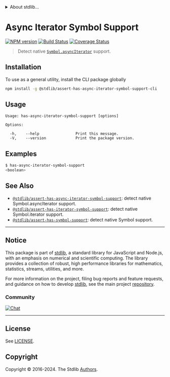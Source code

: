 <!--

@license Apache-2.0

Copyright (c) 2018 The Stdlib Authors.

Licensed under the Apache License, Version 2.0 (the "License");
you may not use this file except in compliance with the License.
You may obtain a copy of the License at

   http://www.apache.org/licenses/LICENSE-2.0

Unless required by applicable law or agreed to in writing, software
distributed under the License is distributed on an "AS IS" BASIS,
WITHOUT WARRANTIES OR CONDITIONS OF ANY KIND, either express or implied.
See the License for the specific language governing permissions and
limitations under the License.

-->


<details>
  <summary>
    About stdlib...
  </summary>
  <p>We believe in a future in which the web is a preferred environment for numerical computation. To help realize this future, we've built stdlib. stdlib is a standard library, with an emphasis on numerical and scientific computation, written in JavaScript (and C) for execution in browsers and in Node.js.</p>
  <p>The library is fully decomposable, being architected in such a way that you can swap out and mix and match APIs and functionality to cater to your exact preferences and use cases.</p>
  <p>When you use stdlib, you can be absolutely certain that you are using the most thorough, rigorous, well-written, studied, documented, tested, measured, and high-quality code out there.</p>
  <p>To join us in bringing numerical computing to the web, get started by checking us out on <a href="https://github.com/stdlib-js/stdlib">GitHub</a>, and please consider <a href="https://opencollective.com/stdlib">financially supporting stdlib</a>. We greatly appreciate your continued support!</p>
</details>

# Async Iterator Symbol Support

[![NPM version][npm-image]][npm-url] [![Build Status][test-image]][test-url] [![Coverage Status][coverage-image]][coverage-url] <!-- [![dependencies][dependencies-image]][dependencies-url] -->

> Detect native [`Symbol.asyncIterator`][mdn-symbol] support.









<section class="cli">



<section class="installation">

## Installation

To use as a general utility, install the CLI package globally

```bash
npm install -g @stdlib/assert-has-async-iterator-symbol-support-cli
```

</section>

<!-- CLI usage documentation. -->

<section class="usage">

## Usage

```text
Usage: has-async-iterator-symbol-support [options]

Options:

  -h,    --help                Print this message.
  -V,    --version             Print the package version.
```

</section>

<!-- /.usage -->

<section class="examples">

## Examples

```bash
$ has-async-iterator-symbol-support
<boolean>
```

</section>

<!-- /.examples -->

</section>

<!-- /.cli -->

<!-- Section for related `stdlib` packages. Do not manually edit this section, as it is automatically populated. -->

<section class="related">

## See Also

-   <span class="package-name">[`@stdlib/assert-has-async-iterator-symbol-support`][@stdlib/assert-has-async-iterator-symbol-support]</span><span class="delimiter">: </span><span class="description">detect native Symbol.asyncIterator support.</span>
-   <span class="package-name">[`@stdlib/assert-has-iterator-symbol-support`][@stdlib/assert/has-iterator-symbol-support]</span><span class="delimiter">: </span><span class="description">detect native Symbol.iterator support.</span>
-   <span class="package-name">[`@stdlib/assert-has-symbol-support`][@stdlib/assert/has-symbol-support]</span><span class="delimiter">: </span><span class="description">detect native Symbol support.</span>

</section>

<!-- /.related -->

<!-- Section for all links. Make sure to keep an empty line after the `section` element and another before the `/section` close. -->


<section class="main-repo" >

* * *

## Notice

This package is part of [stdlib][stdlib], a standard library for JavaScript and Node.js, with an emphasis on numerical and scientific computing. The library provides a collection of robust, high performance libraries for mathematics, statistics, streams, utilities, and more.

For more information on the project, filing bug reports and feature requests, and guidance on how to develop [stdlib][stdlib], see the main project [repository][stdlib].

### Community

[![Chat][chat-image]][chat-url]

---

## License

See [LICENSE][stdlib-license].


## Copyright

Copyright &copy; 2016-2024. The Stdlib [Authors][stdlib-authors].

</section>

<!-- /.stdlib -->

<!-- Section for all links. Make sure to keep an empty line after the `section` element and another before the `/section` close. -->

<section class="links">

[npm-image]: http://img.shields.io/npm/v/@stdlib/assert-has-async-iterator-symbol-support-cli.svg
[npm-url]: https://npmjs.org/package/@stdlib/assert-has-async-iterator-symbol-support-cli

[test-image]: https://github.com/stdlib-js/assert-has-async-iterator-symbol-support/actions/workflows/test.yml/badge.svg?branch=v0.2.1
[test-url]: https://github.com/stdlib-js/assert-has-async-iterator-symbol-support/actions/workflows/test.yml?query=branch:v0.2.1

[coverage-image]: https://img.shields.io/codecov/c/github/stdlib-js/assert-has-async-iterator-symbol-support/main.svg
[coverage-url]: https://codecov.io/github/stdlib-js/assert-has-async-iterator-symbol-support?branch=main

<!--

[dependencies-image]: https://img.shields.io/david/stdlib-js/assert-has-async-iterator-symbol-support.svg
[dependencies-url]: https://david-dm.org/stdlib-js/assert-has-async-iterator-symbol-support/main

-->

[chat-image]: https://img.shields.io/gitter/room/stdlib-js/stdlib.svg
[chat-url]: https://app.gitter.im/#/room/#stdlib-js_stdlib:gitter.im

[stdlib]: https://github.com/stdlib-js/stdlib

[stdlib-authors]: https://github.com/stdlib-js/stdlib/graphs/contributors

[cli-section]: https://github.com/stdlib-js/assert-has-async-iterator-symbol-support#cli
[cli-url]: https://github.com/stdlib-js/assert-has-async-iterator-symbol-support/tree/cli
[@stdlib/assert-has-async-iterator-symbol-support]: https://github.com/stdlib-js/assert-has-async-iterator-symbol-support/tree/main

[umd]: https://github.com/umdjs/umd
[es-module]: https://developer.mozilla.org/en-US/docs/Web/JavaScript/Guide/Modules

[deno-url]: https://github.com/stdlib-js/assert-has-async-iterator-symbol-support/tree/deno
[deno-readme]: https://github.com/stdlib-js/assert-has-async-iterator-symbol-support/blob/deno/README.md
[umd-url]: https://github.com/stdlib-js/assert-has-async-iterator-symbol-support/tree/umd
[umd-readme]: https://github.com/stdlib-js/assert-has-async-iterator-symbol-support/blob/umd/README.md
[esm-url]: https://github.com/stdlib-js/assert-has-async-iterator-symbol-support/tree/esm
[esm-readme]: https://github.com/stdlib-js/assert-has-async-iterator-symbol-support/blob/esm/README.md
[branches-url]: https://github.com/stdlib-js/assert-has-async-iterator-symbol-support/blob/main/branches.md

[stdlib-license]: https://raw.githubusercontent.com/stdlib-js/assert-has-async-iterator-symbol-support/main/LICENSE

[mdn-symbol]: https://developer.mozilla.org/en-US/docs/Web/JavaScript/Reference/Global_Objects/Symbol

<!-- <related-links> -->

[@stdlib/assert/has-iterator-symbol-support]: https://github.com/stdlib-js/assert-has-iterator-symbol-support

[@stdlib/assert/has-symbol-support]: https://github.com/stdlib-js/assert-has-symbol-support

<!-- </related-links> -->

</section>

<!-- /.links -->
